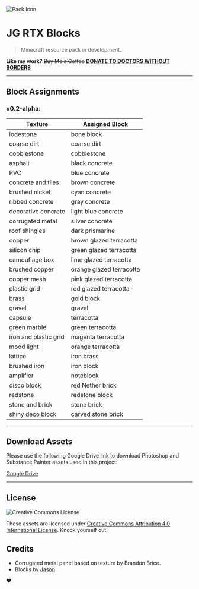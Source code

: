 ![Pack Icon](assets/og-banner.jpg)
# JG RTX Blocks

> Minecraft resource pack in development.

__Like my work?__
~~Buy Me a Coffee~~ __[DONATE TO DOCTORS WITHOUT BORDERS](https://donate.doctorswithoutborders.org/monthly.cfm)__

---
## Block Assignments
### v0.2-alpha:

| Texture             	| Assigned Block      		|
|----------------------	|--------------------------	|
| lodestone           	| bone block          		|
| coarse dirt         	| coarse dirt         		|
| cobblestone         	| cobblestone         		|
| asphalt             	| black concrete      		|
| PVC                 	| blue concrete       		|
| concrete and tiles  	| brown concrete      		|
| brushed nickel      	| cyan concrete       		|
| ribbed concrete     	| gray concrete       		|
| decorative concrete 	| light blue concrete 		|
| corrugated metal    	| silver concrete     		|
| roof shingles       	| dark prismarine     		|
| copper				| brown glazed terracotta	|
| silicon chip			| green glazed terracotta	|
| camouflage box		| lime glazed terracotta	|
| brushed copper		| orange glazed terracotta	|
| copper mesh			| pink glazed terracotta	|
| plastic grid			| red glazed terracotta		|
| brass					| gold block				|
| gravel				| gravel					|
| capsule				| terracotta				|
| green marble			| green terracotta			|
| iron and plastic grid | magenta terracotta		|
| mood light			| orange terracotta			|
| lattice				| iron brass				|
| brushed iron			| iron block				|
| amplifier				| noteblock					|
| disco block			| red Nether brick			|
| redstone				| redstone block			|
| stone and brick		| stone brick				|
| shiny deco block		| carved stone brick		|

---

## Download Assets
Please use the following Google Drive link to download Photoshop and Substance Painter assets used in this project:

[Google Drive](https://drive.google.com/drive/folders/1TtPpy-yjNDZpjd7pSJAcqL2FT-9k2Xtz?usp=sharing)

---

## License
![Creative Commons License](https://i.creativecommons.org/l/by/4.0/88x31.png)

These assets are licensed under [Creative Commons Attribution 4.0 International License](http://creativecommons.org/licenses/by/4.0/). Knock yourself out.

## Credits
- Corrugated metal panel based on texture by Brandon Brice.
- Blocks by [Jason](https://github.com/jasonjgardner/)

❤